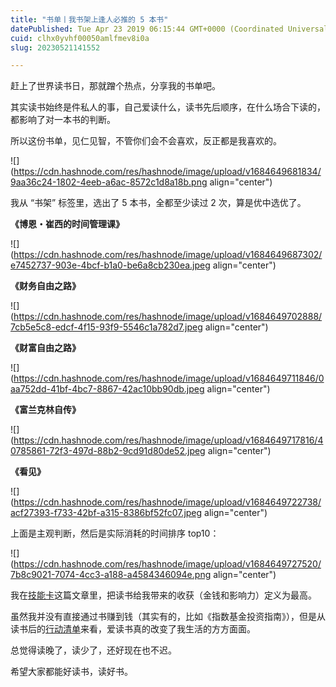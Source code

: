 ```yaml
---
title: "书单丨我书架上逢人必推的 5 本书"
datePublished: Tue Apr 23 2019 06:15:44 GMT+0000 (Coordinated Universal Time)
cuid: clhx0yvhf00050amlfmev8i0a
slug: 20230521141552

---
```


赶上了世界读书日，那就蹭个热点，分享我的书单吧。

其实读书始终是件私人的事，自己爱读什么，读书先后顺序，在什么场合下读的，都影响了对一本书的判断。

所以这份书单，见仁见智，不管你们会不会喜欢，反正都是我喜欢的。

![](https://cdn.hashnode.com/res/hashnode/image/upload/v1684649681834/9aa36c24-1802-4eeb-a6ac-8572c1d8a18b.png align="center")

我从 “书架” 标签里，选出了 5 本书，全都至少读过 2 次，算是优中选优了。

**《博恩・崔西的时间管理课》**

![](https://cdn.hashnode.com/res/hashnode/image/upload/v1684649687302/e7452737-903e-4bcf-b1a0-be6a8cb230ea.jpeg align="center")

**《财务自由之路》**

![](https://cdn.hashnode.com/res/hashnode/image/upload/v1684649702888/7cb5e5c8-edcf-4f15-93f9-5546c1a782d7.jpeg align="center")

**《财富自由之路》**

![](https://cdn.hashnode.com/res/hashnode/image/upload/v1684649711846/0aa752dd-41bf-4bc7-8867-42ac10bb90db.jpeg align="center")

**《富兰克林自传》**

![](https://cdn.hashnode.com/res/hashnode/image/upload/v1684649717816/40785861-72f3-497d-88b2-9cd91d80de52.jpeg align="center")

**《看见》**

![](https://cdn.hashnode.com/res/hashnode/image/upload/v1684649722738/acf27393-f733-42bf-a315-8386bf52fc07.jpeg align="center")

上面是主观判断，然后是实际消耗的时间排序 top10：

![](https://cdn.hashnode.com/res/hashnode/image/upload/v1684649727520/7b8c9021-7074-4cc3-a188-a4584346094e.png align="center")

我在[技能卡](http://mp.weixin.qq.com/s?__biz=MzI3MzU5MDA1OQ==&mid=2247485441&idx=1&sn=ad697400bb92974865715c820d8965a3&chksm=eb21ba45dc563353c9f84d657424dc6fb6d7f5610e63b62b79408dfa2654f7f789f483f35c09&scene=21#wechat_redirect)这篇文章里，把读书给我带来的收获（金钱和影响力）定义为最高。

虽然我并没有直接通过书赚到钱（其实有的，比如《指数基金投资指南》），但是从读书后的[行动清单](http://mp.weixin.qq.com/s?__biz=MzI3MzU5MDA1OQ==&mid=2247484558&idx=1&sn=5f6dbb873b63c920f255c266e48f3956&chksm=eb21b6cadc563fdc776f7ba29ab568cdcf9c1498139520d62e38db9b1e246ec25a482f976dc0&scene=21#wechat_redirect)来看，爱读书真的改变了我生活的方方面面。

总觉得读晚了，读少了，还好现在也不迟。

希望大家都能好读书，读好书。